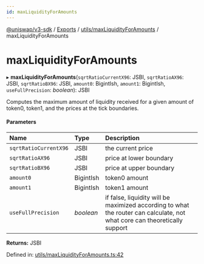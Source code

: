 ```yaml
---
id: maxLiquidityForAmounts
---
```


[@uniswap/v3-sdk](../README.md) / [Exports](../modules.md) / [utils/maxLiquidityForAmounts](../modules/utils_maxliquidityforamounts.md) / maxLiquidityForAmounts

# maxLiquidityForAmounts

▸ **maxLiquidityForAmounts**(`sqrtRatioCurrentX96`: JSBI, `sqrtRatioAX96`: JSBI, `sqrtRatioBX96`: JSBI, `amount0`: BigintIsh, `amount1`: BigintIsh, `useFullPrecision`: *boolean*): JSBI

Computes the maximum amount of liquidity received for a given amount of token0, token1,
and the prices at the tick boundaries.

#### Parameters

| Name | Type | Description |
| :------ | :------ | :------ |
| `sqrtRatioCurrentX96` | JSBI | the current price |
| `sqrtRatioAX96` | JSBI | price at lower boundary |
| `sqrtRatioBX96` | JSBI | price at upper boundary |
| `amount0` | BigintIsh | token0 amount |
| `amount1` | BigintIsh | token1 amount |
| `useFullPrecision` | *boolean* | if false, liquidity will be maximized according to what the router can calculate, not what core can theoretically support |

**Returns:** JSBI

Defined in: [utils/maxLiquidityForAmounts.ts:42](https://github.com/Uniswap/uniswap-v3-sdk/blob/aeb1b09/src/utils/maxLiquidityForAmounts.ts#L42)

